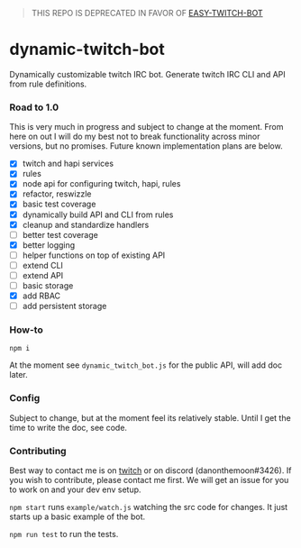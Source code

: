 > THIS REPO IS DEPRECATED IN FAVOR OF [EASY-TWITCH-BOT](https://github.com/dwhitacre/easy-twitch-bot)

# dynamic-twitch-bot

Dynamically customizable twitch IRC bot. Generate twitch IRC CLI and API from rule definitions.

### Road to 1.0

This is very much in progress and subject to change at the moment. From here on out I will do my best not to break functionality across minor versions, but no promises. Future known implementation plans are below.

- [x] twitch and hapi services
- [x] rules
- [x] node api for configuring twitch, hapi, rules
- [x] refactor, reswizzle
- [x] basic test coverage
- [x] dynamically build API and CLI from rules
- [x] cleanup and standardize handlers
- [ ] better test coverage
- [x] better logging
- [ ] helper functions on top of existing API
- [ ] extend CLI
- [ ] extend API
- [ ] basic storage
- [x] add RBAC
- [ ] add persistent storage

### How-to

`npm i`

At the moment see `dynamic_twitch_bot.js` for the public API, will add doc later.

### Config

Subject to change, but at the moment feel its relatively stable. Until I get the time to write the doc, see code.

### Contributing

Best way to contact me is on [twitch](https://twitch.tv/danonthemoon) or on discord (danonthemoon#3426). If you wish to contribute, please contact me first. We will get an issue for you to work on and your dev env setup.

`npm start` runs `example/watch.js` watching the src code for changes. It just starts up a basic example of the bot.

`npm run test` to run the tests.

